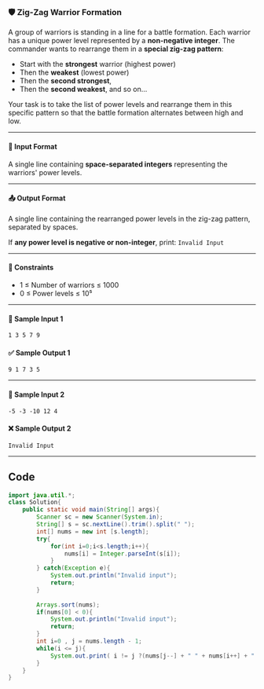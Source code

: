 
### 🛡️ **Zig-Zag Warrior Formation**

A group of warriors is standing in a line for a battle formation. Each warrior has a unique power level represented by a **non-negative integer**. The commander wants to rearrange them in a **special zig-zag pattern**:

* Start with the **strongest** warrior (highest power)
* Then the **weakest** (lowest power)
* Then the **second strongest**,
* Then the **second weakest**, and so on...

Your task is to take the list of power levels and rearrange them in this specific pattern so that the battle formation alternates between high and low.

---

#### 🧾 Input Format

A single line containing **space-separated integers** representing the warriors' power levels.

---

#### 📤 Output Format

A single line containing the rearranged power levels in the zig-zag pattern, separated by spaces.

If **any power level is negative or non-integer**, print:
`Invalid Input`

---

#### 📌 Constraints

* 1 ≤ Number of warriors ≤ 1000
* 0 ≤ Power levels ≤ 10⁵

---

#### 🧪 Sample Input 1

```
1 3 5 7 9
```

#### ✅ Sample Output 1

```
9 1 7 3 5
```

---

#### 🧪 Sample Input 2

```
-5 -3 -10 12 4
```

#### ❌ Sample Output 2

```
Invalid Input
```

---
## Code

``` java []
import java.util.*;
class Solution{
    public static void main(String[] args){
        Scanner sc = new Scanner(System.in);
        String[] s = sc.nextLine().trim().split(" ");
        int[] nums = new int [s.length];
        try{
            for(int i=0;i<s.length;i++){
                nums[i] = Integer.parseInt(s[i]);
            }
        } catch(Exception e){
            System.out.println("Invalid input");
            return;
        }
        
        Arrays.sort(nums);
        if(nums[0] < 0){
            System.out.println("Invalid input");
            return;
        }
        int i=0 , j = nums.length - 1;
        while(i <= j){
            System.out.print( i != j ?(nums[j--] + " " + nums[i++] + " ") : (nums[i++] + " "));
        }
    }
}

```
